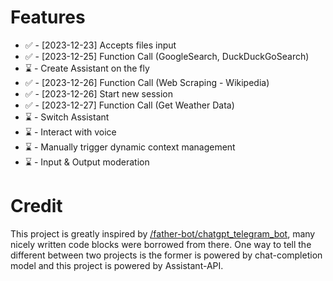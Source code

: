 # Features
* ✅ - [2023-12-23] Accepts files input
* ✅ - [2023-12-25] Function Call (GoogleSearch, DuckDuckGoSearch)
* ⌛ - Create Assistant on the fly
* ✅ - [2023-12-26] Function Call (Web Scraping - Wikipedia)
* ✅ - [2023-12-26] Start new session
* ✅ - [2023-12-27] Function Call (Get Weather Data)
* ⌛ - Switch Assistant
* ⌛ - Interact with voice
* ⌛ - Manually trigger dynamic context management
* ⌛ - Input & Output moderation
  
# Credit
This project is greatly inspired by [/father-bot/chatgpt_telegram_bot](https://github.com/father-bot/chatgpt_telegram_bot), many nicely written code blocks were borrowed from there.
One way to tell the different between two projects is the former is powered by chat-completion model and this project is powered by Assistant-API. 

